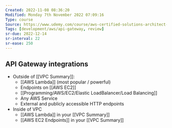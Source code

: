 ```yaml
---
Created: 2022-11-08 08:36:20
Modified: Monday 7th November 2022 07:09:16
Type: course
Source: https://www.udemy.com/course/aws-certified-solutions-architect-associate-saa-c01/?xref=E0Aed11STH4LPUQvCz0GJFABTmM=
Tags: [development/aws/api-gateway, review]
sr-due: 2022-12-14
sr-interval: 22
sr-ease: 250
---
```


## API Gateway integrations

- Outside of [[VPC Summary]]:
    - [[AWS Lambda]] (most popular / powerful)
    - Endpoints on [[AWS EC2]]
    - [[Programming/AWS/EC2/Elastic LoadBalancer/Load Balancing]]
    - Any AWS Service
    - External and publicly accessible HTTP endpoints
- Inside of VPC
    - [[AWS Lambda]] in your [[VPC Summary]]
    - [[AWS EC2 Endpoints]] in your [[VPC Summary]]